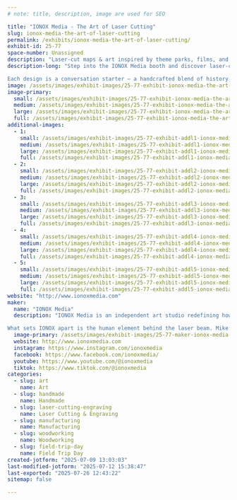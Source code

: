 ```yaml
---
# note: title, description, image are used for SEO

title: "IONOX Media - The Art of Laser Cutting"
slug: ionox-media-the-art-of-laser-cutting
permalink: /exhibits/ionox-media-the-art-of-laser-cutting/
exhibit-id: 25-77
space-number: Unassigned
description: "Laser-cut maps & art inspired by theme parks, films, and nostalgic places."
description-long: "Step into the IONOX Media booth and discover laser-cut art that captures the magic of the places and stories you love. From detailed topographic maps of legendary theme parks and resorts to imaginative tributes to iconic movies, every piece is crafted with precision and a deep respect for nostalgia. Using advanced laser technology, Mike and Kara transform wood into layered works that feel both modern and timeless.

Each design is a conversation starter — a handcrafted blend of history, pop culture, and storytelling. Whether you’re a lifelong fan of theme parks, a movie buff, or just someone who appreciates unique art, IONOX Media’s creations invite you to revisit your favorite memories in a whole new way. Come see how lasers, craftsmanship, and a spark of imagination can bring your favorite worlds to life!"
image: /assets/images/exhibit-images/25-77-exhibit-ionox-media-the-art-of-laser-cutting-ionox-booth-1-large.jpg
image-primary: 
  small: /assets/images/exhibit-images/25-77-exhibit-ionox-media-the-art-of-laser-cutting-ionox-booth-1-small.jpg
  medium: /assets/images/exhibit-images/25-77-exhibit-ionox-media-the-art-of-laser-cutting-ionox-booth-1-medium.jpg
  large: /assets/images/exhibit-images/25-77-exhibit-ionox-media-the-art-of-laser-cutting-ionox-booth-1-large.jpg
  full: /assets/images/exhibit-images/25-77-exhibit-ionox-media-the-art-of-laser-cutting-ionox-booth-1-full.jpg
additional-images: 
  - 1:
    small: /assets/images/exhibit-images/25-77-exhibit-addl1-ionox-media-the-art-of-laser-cutting-7c573e7b-feba-4781-86bc-ad039e9f3e8b-small.jpg
    medium: /assets/images/exhibit-images/25-77-exhibit-addl1-ionox-media-the-art-of-laser-cutting-7c573e7b-feba-4781-86bc-ad039e9f3e8b-medium.jpg
    large: /assets/images/exhibit-images/25-77-exhibit-addl1-ionox-media-the-art-of-laser-cutting-7c573e7b-feba-4781-86bc-ad039e9f3e8b-large.jpg
    full: /assets/images/exhibit-images/25-77-exhibit-addl1-ionox-media-the-art-of-laser-cutting-7c573e7b-feba-4781-86bc-ad039e9f3e8b-full.jpg
  - 2:
    small: /assets/images/exhibit-images/25-77-exhibit-addl2-ionox-media-the-art-of-laser-cutting-5881cc27-3dce-4105-94e1-6b8f69aec88a-small.jpg
    medium: /assets/images/exhibit-images/25-77-exhibit-addl2-ionox-media-the-art-of-laser-cutting-5881cc27-3dce-4105-94e1-6b8f69aec88a-medium.jpg
    large: /assets/images/exhibit-images/25-77-exhibit-addl2-ionox-media-the-art-of-laser-cutting-5881cc27-3dce-4105-94e1-6b8f69aec88a-large.jpg
    full: /assets/images/exhibit-images/25-77-exhibit-addl2-ionox-media-the-art-of-laser-cutting-5881cc27-3dce-4105-94e1-6b8f69aec88a-full.jpg
  - 3:
    small: /assets/images/exhibit-images/25-77-exhibit-addl3-ionox-media-the-art-of-laser-cutting-70470f92-1f78-453e-80f4-a46f2d84ad50-small.jpg
    medium: /assets/images/exhibit-images/25-77-exhibit-addl3-ionox-media-the-art-of-laser-cutting-70470f92-1f78-453e-80f4-a46f2d84ad50-medium.jpg
    large: /assets/images/exhibit-images/25-77-exhibit-addl3-ionox-media-the-art-of-laser-cutting-70470f92-1f78-453e-80f4-a46f2d84ad50-large.jpg
    full: /assets/images/exhibit-images/25-77-exhibit-addl3-ionox-media-the-art-of-laser-cutting-70470f92-1f78-453e-80f4-a46f2d84ad50-full.jpg
  - 4:
    small: /assets/images/exhibit-images/25-77-exhibit-addl4-ionox-media-the-art-of-laser-cutting-a7321c5d-9cd9-4975-bac4-94f82e80bef6-small.jpg
    medium: /assets/images/exhibit-images/25-77-exhibit-addl4-ionox-media-the-art-of-laser-cutting-a7321c5d-9cd9-4975-bac4-94f82e80bef6-medium.jpg
    large: /assets/images/exhibit-images/25-77-exhibit-addl4-ionox-media-the-art-of-laser-cutting-a7321c5d-9cd9-4975-bac4-94f82e80bef6-large.jpg
    full: /assets/images/exhibit-images/25-77-exhibit-addl4-ionox-media-the-art-of-laser-cutting-a7321c5d-9cd9-4975-bac4-94f82e80bef6-full.jpg
  - 5:
    small: /assets/images/exhibit-images/25-77-exhibit-addl5-ionox-media-the-art-of-laser-cutting-b8daf6f3-5b93-4b7f-b65b-8858613d75fe-small.jpg
    medium: /assets/images/exhibit-images/25-77-exhibit-addl5-ionox-media-the-art-of-laser-cutting-b8daf6f3-5b93-4b7f-b65b-8858613d75fe-medium.jpg
    large: /assets/images/exhibit-images/25-77-exhibit-addl5-ionox-media-the-art-of-laser-cutting-b8daf6f3-5b93-4b7f-b65b-8858613d75fe-large.jpg
    full: /assets/images/exhibit-images/25-77-exhibit-addl5-ionox-media-the-art-of-laser-cutting-b8daf6f3-5b93-4b7f-b65b-8858613d75fe-full.jpg
website: "http://www.ionoxmedia.com"
maker: 
  name: "IONOX Media"
  description: "IONOX Media is an independent art studio redefining how laser technology can transform nostalgia and pop culture into tangible works of art. Founded and operated by partners Mike and Kara, the company specializes in intricately detailed, laser-cut designs, from topographic maps of iconic theme parks to one-of-a-kind pieces inspired by classic films and fictional worlds. Each design blends modern digital precision with a craftsman’s touch, showcasing how lasers can etch, cut, and layer materials to capture depth, history, and storytelling in ways traditional methods simply can’t.

What sets IONOX apart is the human element behind the laser beam. Mike’s deep-rooted passion for theme park history and cinematic lore, combined with Kara’s steady hand in production and design, fuels a business that has evolved from a garage side project to a six-figure operation with corporate commissions and devoted fans. In an era of mass production, IONOX Media proves that a small team armed with lasers, and a big imagination, can create art that’s equal parts high-tech and heartfelt."
  image-primary: /assets/images/exhibit-images/25-77-maker-ionox-media-the-art-of-laser-cutting-463743462-1076319291160776-5381759150208859996-n-medium.jpg
  website: http://www.ionoxmedia.com
  instagram: https://www.instagram.com/ionoxmedia
  facebook: https://www.facebook.com/ionoxmedia/
  youtube: https://www.youtube.com/@ionoxmedia
  tiktok: https://www.tiktok.com/@ionoxmedia
categories: 
  - slug: art
    name: Art
  - slug: handmade
    name: Handmade
  - slug: laser-cutting-engraving
    name: Laser Cutting & Engraving
  - slug: manufacturing
    name: Manufacturing
  - slug: woodworking
    name: Woodworking
  - slug: field-trip-day
    name: Field Trip Day
created-jotform: "2025-07-09 13:03:03"
last-modified-jotform: "2025-07-12 15:38:47"
last-exported: "2025-07-26 12:43:22"
sitemap: false

---
```

